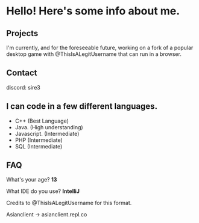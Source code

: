 # Hello! Here's some info about me.

## Projects

I'm currently, and for the foreseeable future, working on a fork of a popular desktop game with @ThisIsALegitUsername that can run in a browser.

## Contact

discord: sire3

## I can code in a few different languages.

* C++ (Best Language)
* Java. (High understanding)
* Javascript. (Intermediate)
* PHP (Intermediate)
* SQL (Intermediate)
## FAQ

What's your age? **13**

What IDE do you use? **IntelliJ**


Credits to @ThisIsALegitUsername for this format.


Asianclient -> asianclient.repl.co
